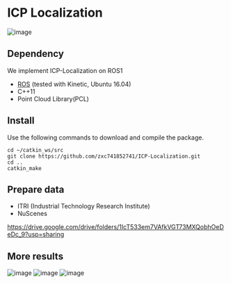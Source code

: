 # ICP Localization

![image](https://github.com/zxc741852741/ICP-Localization/blob/main/gif/public.gif)

## Dependency

We implement ICP-Localization on ROS1  

- [ROS](http://wiki.ros.org/ROS/Installation) (tested with Kinetic, Ubuntu 16.04)
- C++11
- Point Cloud Library(PCL)


## Install

Use the following commands to download and compile the package.

```
cd ~/catkin_ws/src
git clone https://github.com/zxc741852741/ICP-Localization.git
cd ..
catkin_make
```

## Prepare data
- ITRI (Industrial Technology Research Institute)
- NuScenes

https://drive.google.com/drive/folders/1IcT533em7VAfkVGT73MXQobhOeDeDc_9?usp=sharing

## More results
![image](https://github.com/zxc741852741/ICP-Localization/blob/main/gif/private1.gif)
![image](https://github.com/zxc741852741/ICP-Localization/blob/main/gif/private2.gif)
![image](https://github.com/zxc741852741/ICP-Localization/blob/main/gif/private3.gif)
